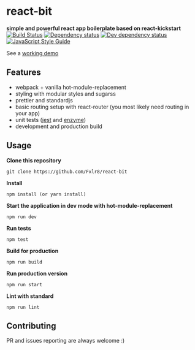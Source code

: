 # react-bit
**simple and powerful react app boilerplate based on react-kickstart**
[![Build Status](https://travis-ci.org/vesparny/react-kickstart.svg)](https://travis-ci.org/vesparny/react-kickstart)
[![Dependency status](https://david-dm.org/vesparny/react-kickstart/status.svg)](https://david-dm.org/vesparny/react-kickstart "Dependency status")
[![Dev dependency status](https://david-dm.org/vesparny/react-kickstart/dev-status.svg)](https://david-dm.org/vesparny/react-kickstart#info=devDependencies "Dev dependency status")
[![JavaScript Style Guide](https://img.shields.io/badge/code%20style-standard-brightgreen.svg)](http://standardjs.com/)

See a [working demo](http://vesparny.github.io/react-kickstart/)

## Features
* webpack + vanilla hot-module-replacement
* styling with modular styles and sugarss
* prettier and standardjs
* basic routing setup with react-router (you most likely need routing in your app)
* unit tests ([jest](http://facebook.github.io/jest/) and [enzyme](http://airbnb.io/enzyme))
* development and production build

## Usage

**Clone this repository**
```
git clone https://github.com/Fxlr8/react-bit
```

**Install**
```
npm install (or yarn install)
```

**Start the application in dev mode with hot-module-replacement**
```
npm run dev
```

**Run tests**
```
npm test
```

**Build for production**
```
npm run build
```

**Run production version**
```
npm run start
```

**Lint with standard**
```
npm run lint
```

## Contributing

PR and issues reporting are always welcome :)
